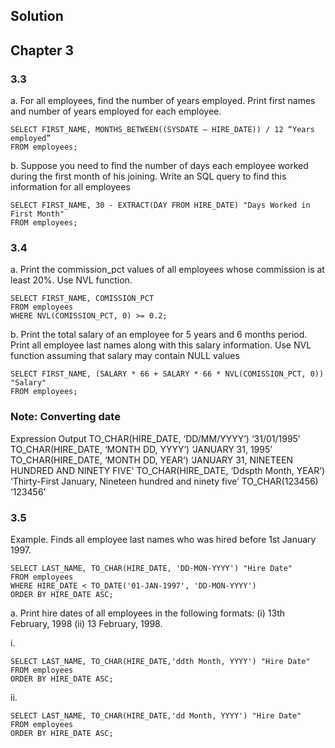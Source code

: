 ## Solution

## Chapter 3

### 3.3

a. For all employees, find the number of years employed. Print first names and number of years
employed for each employee.

```
SELECT FIRST_NAME, MONTHS_BETWEEN((SYSDATE – HIRE_DATE)) / 12 “Years employed”
FROM employees;

```

b. Suppose you need to find the number of days each employee worked during the first month
of his joining. Write an SQL query to find this information for all employees

```
SELECT FIRST_NAME, 30 - EXTRACT(DAY FROM HIRE_DATE) "Days Worked in First Month"
FROM employees;

```

### 3.4

a. Print the commission_pct values of all employees whose commission is at least 20%. Use NVL function.

```
SELECT FIRST_NAME, COMISSION_PCT
FROM employees
WHERE NVL(COMISSION_PCT, 0) >= 0.2;

```

b. Print the total salary of an employee for 5 years and 6 months period. Print all employee last
names along with this salary information. Use NVL function assuming that salary may
contain NULL values

```
SELECT FIRST_NAME, (SALARY * 66 + SALARY * 66 * NVL(COMISSION_PCT, 0)) "Salary"
FROM employees;
```

### Note: Converting date

Expression                               Output
TO_CHAR(HIRE_DATE, ‘DD/MM/YYYY’)         ‘31/01/1995’
TO_CHAR(HIRE_DATE, ‘MONTH DD, YYYY’)     ‘JANUARY 31, 1995’
TO_CHAR(HIRE_DATE, ‘MONTH DD, YEAR’)     ‘JANUARY 31, NINETEEN HUNDRED AND NINETY FIVE'
TO_CHAR(HIRE_DATE, ‘Ddspth Month, YEAR’) ‘Thirty-First January, Nineteen hundred and ninety five’
TO_CHAR(123456)                          ‘123456’

### 3.5

Example. Finds all employee last names who was hired before 1st January 1997.

```
SELECT LAST_NAME, TO_CHAR(HIRE_DATE, 'DD-MON-YYYY') "Hire Date"
FROM employees
WHERE HIRE_DATE < TO_DATE('01-JAN-1997', 'DD-MON-YYYY')
ORDER BY HIRE_DATE ASC;
```

a. Print hire dates of all employees in the following formats:
(i) 13th February, 1998 (ii) 13 February, 1998.

i.
```
SELECT LAST_NAME, TO_CHAR(HIRE_DATE,'ddth Month, YYYY') "Hire Date"
FROM employees
ORDER BY HIRE_DATE ASC;
```

ii.
```
SELECT LAST_NAME, TO_CHAR(HIRE_DATE,'dd Month, YYYY') "Hire Date"
FROM employees
ORDER BY HIRE_DATE ASC;
```



